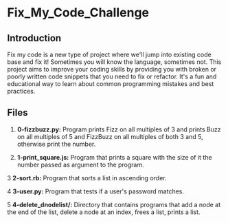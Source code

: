 # Fix_My_Code_Challenge

## Introduction

Fix my code is a new type of project where we'll jump into existing code base and fix it!
Sometimes you will know the language, sometimes not. This project aims to improve your coding skills by providing you with broken or poorly written code snippets that you need to fix or refactor. It's a fun and educational way to learn about common programming mistakes and best practices.

## Files
1. **0-fizzbuzz.py:** Program prints Fizz on all multiples of 3 and prints Buzz on all multiples of 5 and FizzBuzz on all multiples of both 3 and 5, otherwise print the number.

2. **1-print_square.js:** Program that prints a square with the size of it the number passed as argument to the program.

3 **2-sort.rb:** Program that sorts a list in ascending order.

4 **3-user.py:** Program that tests if a user's password matches.

5 **4-delete_dnodelist/:** Directory that contains programs that add a node at the end of the list, delete a node at an index, frees a list, prints a list.
